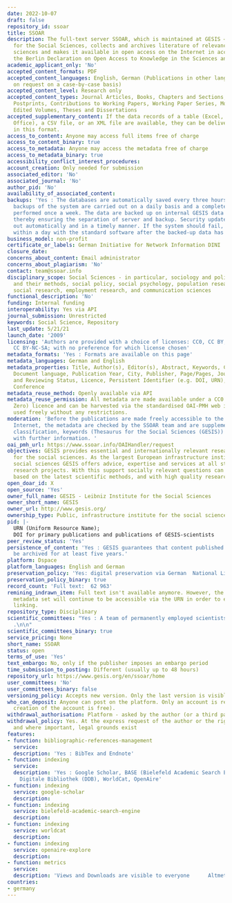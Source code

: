```yaml
---
date: 2022-10-07
draft: false
repository_id: ssoar
title: SSOAR
description: The full-text server SSOAR, which is maintained at GESIS – Leibniz Institute
  for the Social Sciences, collects and archives literature of relevance to the social
  sciences and makes it available in open access on the Internet in accordance with
  the Berlin Declaration on Open Access to Knowledge in the Sciences and Humanities.
academic_applicant_only: 'No'
accepted_content_formats: PDF
accepted_content_languages: English, German (Publications in other languages are made
  on request on a case-by-case basis)
accepted_content_level: Research only
accepted_content_types: Journal Articles, Books, Chapters and Sections, Preprints,
  Postprints, Contributions to Working Papers, Working Paper Series, Monographs and
  Edited Volumes, Theses and Dissertations
accepted_supplementary_content: If the data records of a table (Excel, Libre/Open
  Office), a CSV file, or an XML file are available, they can be delivered to SSOAR
  in this format.
access_to_content: Anyone may access full items free of charge
access_to_content_binary: true
access_to_metadata: Anyone may access the metadata free of charge
access_to_metadata_binary: true
accessibility_conflict_interest_procedures:
account_creation: Only needed for submission
associated_editor: 'No'
associated_journal: 'No'
author_pid: 'No'
availability_of_associated_content:
backups: 'Yes : The databases are automatically saved every three hours. Incremental
  backups of the system are carried out on a daily basis and a complete backup is
  performed once a week. The data are backed up on internal GESIS data storage media,
  thereby ensuring the separation of server and backup. Security updates are carried
  out automatically and in a timely manner. If the system should fail, it can be reconstructed
  within a day with the standard software after the backed-up data has been imported.'
business_model: non-profit
certificate_or_labels: German Initiative for Network Information DINI
closure_date:
concerns_about_content: Email administrator
concerns_about_plagiarism: 'No'
contact: team@ssoar.info
disciplinary_scope: Social Sciences - in particular, sociology and political science
  and their methods, social policy, social psychology, population research, historical
  social research, employment research, and communication sciences
functional_description: 'No'
funding: Internal funding
interoperability: Yes via API
journal_submission: Unrestricted
keywords: Social Science, Repository
last_update: 5/21/21
launch_date: '2009'
licensing: 'Authors are provided with a choice of licenses: CC0, CC BY, CC BY-SA,
  CC BY-NC-SA; with no preference for which license chosen'
metadata_formats: 'Yes : Formats are available on this page'
metadata_languages: German and English
metadata_properties: Title, Author(s), Editor(s), Abstract, Keywords, Classification,
  Document language, Publication Year, City, Publisher, Page/Pages, Journal, Publication
  and Reviewing Status, Licence, Persistent Identifier (e.g. DOI, URN), ISBN, ISSN,
  Conference
metadata_reuse_method: Openly available via API
metadata_reuse_permission: All metadata are made available under a CC0 (Creative Commons
  Zero) licence and can be harvested via the standardised OAI-PMH web interface and
  used freely without any restrictions.
moderation: 'Before the publications are made freely accessible to the public on the
  Internet, the metadata are checked by the SSOAR team and are supplemented with a
  classification, keywords (Thesaurus for the Social Sciences (GESIS)) and, if necessary,
  with further information. '
oai_pmh_url: https://www.ssoar.info/OAIHandler/request
objectives: GESIS provides essential and internationally relevant research-based services
  for the social sciences. As the largest European infrastructure institute for the
  social sciences GESIS offers advice, expertise and services at all stages of scientists'
  research projects. With this support socially relevant questions can be answered
  based on the latest scientific methods, and with high quality research data.
open_doar_id: X
open_source: 'Yes'
owner_full_name: GESIS - Leibniz Institute for the Social Sciences
owner_short_name: GESIS
owner_url: http://www.gesis.org/
ownership_type: Public, infrastructure institute for the social sciences
pid: |-
  URN (Uniform Resource Name);
  DOI for primary publications and publications of GESIS-scientists
peer_review_status: 'Yes'
persistence_of_content: 'Yes : GESIS guarantees that content published on SSOAR will
  be archived for at least five years.'
platform: Dspace
platform_languages: English and German
preservation_policy: 'Yes: digital preservation via German  National Library'
preservation_policy_binary: true
record_count: 'Full text:  62 963'
remining_indrawn_item: Full text isn't available anymore. However, the corresponding
  metadata set will continue to be accessible via the URN in order to ensure stable
  linking.
repository_type: Disciplinary
scientific_committees: "Yes : A team of permanently employed scientists runs SSOAR
  .\n\n"
scientific_committees_binary: true
service_pricing: None
short_name: SSOAR
status: open
terms_of_use: 'Yes'
text_embargo: No, only if the publisher imposes an embargo period
time_submission_to_posting: Different (usually up to 48 hours)
repository_url: https://www.gesis.org/en/ssoar/home
user_committees: 'No'
user_committees_binary: false
versioning_policy: Accepts new version. Only the last version is visible for readers.
who_can_deposit: Anyone can post on the platform. Only an account is required ( The
  creation of the account is free).
withdrawal_authorisation: Platform - asked by the author (or a third party)
withdrawal_policy: Yes. At the express request of the author or the right holder,
  and where important, legal grounds exist
features:
- function: bibliographic-references-management
  service:
  description: 'Yes : BibTex and Endnote'
- function: indexing
  service:
  description: 'Yes : Google Scholar, BASE (Bielefeld Academic Search Engine), Deutsche
    Digitale Bibliothek (DDB), WorldCat, OpenAire'
- function: indexing
  service: google-scholar
  description:
- function: indexing
  service: bielefeld-academic-search-engine
  description:
- function: indexing
  service: worldcat
  description:
- function: indexing
  service: openaire-explore
  description:
- function: metrics
  service:
  description: 'Views and Downloads are visible to everyone      Altmetrics in development'
countries:
- germany
---
```



